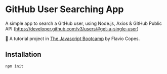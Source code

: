 # GitHub User Searching App

A simple app to search a GitHub user, using Node.js, Axios & GitHub Public API (https://developer.github.com/v3/users/#get-a-single-user)

📝 A tutorial project in [The Javascript Bootcamp](https://thejsbootcamp.com/) by Flavio Copes.

## Installation
`npm init`
